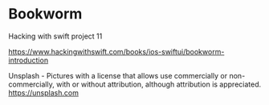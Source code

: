 # Bookworm
Hacking with swift project 11

https://www.hackingwithswift.com/books/ios-swiftui/bookworm-introduction

Unsplash - Pictures with a license that allows use commercially or non-commercially, with or without attribution, although attribution is appreciated.
https://unsplash.com
